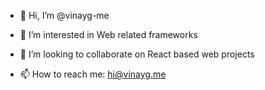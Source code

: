 - 👋 Hi, I’m @vinayg-me
- 👀 I’m interested in Web related frameworks

- 💞️ I’m looking to collaborate on React based web projects
- 📫 How to reach me: hi@vinayg.me

<!---
vinayg-me/vinayg-me is a ✨ special ✨ repository because its `README.md` (this file) appears on your GitHub profile.
You can click the Preview link to take a look at your changes.
--->
